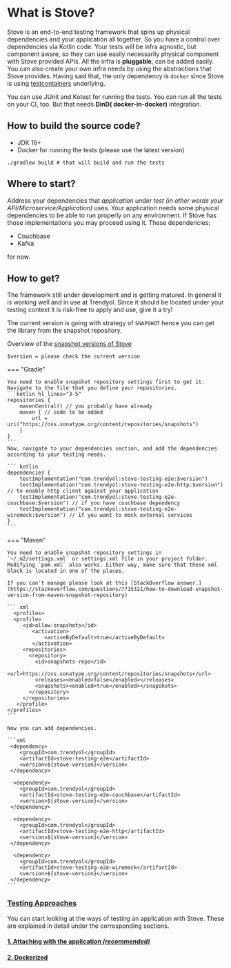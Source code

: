 # What is Stove?

Stove is an end-to-end testing framework that spins up physical dependencies and your application all together. So you
have a control over dependencies via Kotlin code. 
Your tests will be infra agnostic, but component aware, so they can use easily necessarily physical component
with Stove provided APIs. 
All the infra is **pluggable**, can be added easily. You can also create your own infra needs by using the abstractions
that Stove provides.
Having said that, the only dependency is `docker` since Stove is
using [testcontainers](https://github.com/testcontainers/testcontainers-java) underlying.

You can use JUnit and Kotest for running the tests. You can run all the tests on your CI, too. But that needs **DinD(
docker-in-docker)** integration.

## How to build the source code?

- JDK 16+
- Docker for running the tests (please use the latest version)

```shell
./gradlew build # that will build and run the tests
```

## Where to start?

Address your dependencies that _application under test (in other words your API/Microservice/Application)_  uses. Your
application needs some physical dependencies
to be able to run properly on any environment. If Stove has those implementations you may proceed using it. These
dependencies:

- Couchbase
- Kafka

for now.

## How to get?

The framework still under development and is getting matured. In general it is working well and in use at Trendyol.
Since it should be located under your testing context it is risk-free to apply and use, give it a try!

The current version is going with strategy of `SNAPSHOT` hence you can get the library from the snapshot repository.

Overview of the [snapshot versions of Stove](https://oss.sonatype.org/#nexus-search;gav~com.trendyol~stove-*~~~)

`$version = please check the current version`

=== "Gradle"

    You need to enable snapshot repository settings first to get it. Navigate to the file that you define your repositories.
    ```kotlin hl_lines="3-5"
    repositories {
        mavenCentral() // you probably have already
        maven { // code to be added
            url = uri("https://oss.sonatype.org/content/repositories/snapshots")
        }
    }
    ```
    Now, navigate to your dependencies section, and add the dependencies according to your testing needs.

    ``` kotlin
    dependencies {
        testImplementation("com.trendyol:stove-testing-e2e:$version")
        testImplementation("com.trendyol:stove-testing-e2e-http:$version") // to enable http client against your application
        testImplementation("com.trendyol:stove-testing-e2e-couchbase:$version") // if you have couchbase dependency
        testImplementation("com.trendyol:stove-testing-e2e-wiremock:$version") // if you want to mock external services
    }
    ```

=== "Maven"
    
    You need to enable snapshot repository settings in `~/.m2/settings.xml` or settings.xml file in your project folder.
    Modifying `pom.xml` also works. Either way, make sure that these xml block is located in one of the places.

    If you can't manage please look at this [StackOverflow answer.](https://stackoverflow.com/questions/7715321/how-to-download-snapshot-version-from-maven-snapshot-repository)

    ``` xml
      <profiles>
      <profile>
         <id>allow-snapshots</id>
            <activation>
                <activeByDefault>true</activeByDefault>
            </activation>
         <repositories>
           <repository>
             <id>snapshots-repo</id>
             <url>https://oss.sonatype.org/content/repositories/snapshots</url>
             <releases><enabled>false</enabled></releases>
             <snapshots><enabled>true</enabled></snapshots>
           </repository>
         </repositories>
       </profile>
    </profiles>
    ```
    
    Now you can add dependencies.

    ```xml
     <dependency>
        <groupId>com.trendyol</groupId>
        <artifactId>stove-testing-e2e</artifactId>
        <version>${stove-version}</version>
     </dependency>

      <dependency>
        <groupId>com.trendyol</groupId>
        <artifactId>stove-testing-e2e-couchbase</artifactId>
        <version>${stove-version}</version>
     </dependency> 

      <dependency>
        <groupId>com.trendyol</groupId>
        <artifactId>stove-testing-e2e-http</artifactId>
        <version>${stove-version}</version>
     </dependency> 

      <dependency>
        <groupId>com.trendyol</groupId>
        <artifactId>stove-testing-e2e-wiremock</artifactId>
        <version>${stove-version}</version>
     </dependency> 
    ```

### [Testing Approaches](./how-to-write?)

You can start looking at the ways of testing an application with Stove. These are explained in detail under the
corresponding sections.

#### [1. Attaching with the application _(recommended)_](how-to-write%3F/attaching-with-the-application)

#### [2. Dockerized](how-to-write%3F/dockerized)
